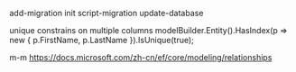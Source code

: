 ﻿add-migration  init
script-migration
update-database

unique constrains on multiple columns
modelBuilder.Entity<Person>().HasIndex(p => new { p.FirstName, p.LastName }).IsUnique(true);

m-m
https://docs.microsoft.com/zh-cn/ef/core/modeling/relationships



